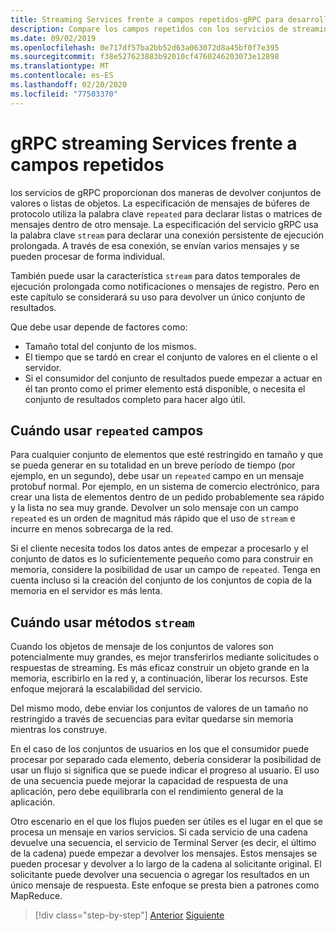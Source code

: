 ```yaml
---
title: Streaming Services frente a campos repetidos-gRPC para desarrolladores de WCF
description: Compare los campos repetidos con los servicios de streaming como formas de pasar colecciones de datos mediante gRPC.
ms.date: 09/02/2019
ms.openlocfilehash: 0e717df57ba2bb52d63a063072d8a45bf0f7e395
ms.sourcegitcommit: f38e527623883b92010cf4760246203073e12898
ms.translationtype: MT
ms.contentlocale: es-ES
ms.lasthandoff: 02/20/2020
ms.locfileid: "77503370"
---
```

# <a name="grpc-streaming-services-vs-repeated-fields"></a>gRPC streaming Services frente a campos repetidos

los servicios de gRPC proporcionan dos maneras de devolver conjuntos de valores o listas de objetos. La especificación de mensajes de búferes de protocolo utiliza la palabra clave `repeated` para declarar listas o matrices de mensajes dentro de otro mensaje. La especificación del servicio gRPC usa la palabra clave `stream` para declarar una conexión persistente de ejecución prolongada. A través de esa conexión, se envían varios mensajes y se pueden procesar de forma individual. 

También puede usar la característica `stream` para datos temporales de ejecución prolongada como notificaciones o mensajes de registro. Pero en este capítulo se considerará su uso para devolver un único conjunto de resultados.

Que debe usar depende de factores como:

- Tamaño total del conjunto de los mismos.
- El tiempo que se tardó en crear el conjunto de valores en el cliente o el servidor.
- Si el consumidor del conjunto de resultados puede empezar a actuar en él tan pronto como el primer elemento está disponible, o necesita el conjunto de resultados completo para hacer algo útil.

## <a name="when-to-use-repeated-fields"></a>Cuándo usar `repeated` campos

Para cualquier conjunto de elementos que esté restringido en tamaño y que se pueda generar en su totalidad en un breve período de tiempo (por ejemplo, en un segundo), debe usar un `repeated` campo en un mensaje protobuf normal. Por ejemplo, en un sistema de comercio electrónico, para crear una lista de elementos dentro de un pedido probablemente sea rápido y la lista no sea muy grande. Devolver un solo mensaje con un campo `repeated` es un orden de magnitud más rápido que el uso de `stream` e incurre en menos sobrecarga de la red.

Si el cliente necesita todos los datos antes de empezar a procesarlo y el conjunto de datos es lo suficientemente pequeño como para construir en memoria, considere la posibilidad de usar un campo de `repeated`. Tenga en cuenta incluso si la creación del conjunto de los conjuntos de copia de la memoria en el servidor es más lenta.

## <a name="when-to-use-stream-methods"></a>Cuándo usar métodos `stream`

Cuando los objetos de mensaje de los conjuntos de valores son potencialmente muy grandes, es mejor transferirlos mediante solicitudes o respuestas de streaming. Es más eficaz construir un objeto grande en la memoria, escribirlo en la red y, a continuación, liberar los recursos. Este enfoque mejorará la escalabilidad del servicio.

Del mismo modo, debe enviar los conjuntos de valores de un tamaño no restringido a través de secuencias para evitar quedarse sin memoria mientras los construye.

En el caso de los conjuntos de usuarios en los que el consumidor puede procesar por separado cada elemento, debería considerar la posibilidad de usar un flujo si significa que se puede indicar el progreso al usuario. El uso de una secuencia puede mejorar la capacidad de respuesta de una aplicación, pero debe equilibrarla con el rendimiento general de la aplicación.

Otro escenario en el que los flujos pueden ser útiles es el lugar en el que se procesa un mensaje en varios servicios. Si cada servicio de una cadena devuelve una secuencia, el servicio de Terminal Server (es decir, el último de la cadena) puede empezar a devolver los mensajes. Estos mensajes se pueden procesar y devolver a lo largo de la cadena al solicitante original. El solicitante puede devolver una secuencia o agregar los resultados en un único mensaje de respuesta. Este enfoque se presta bien a patrones como MapReduce.

>[!div class="step-by-step"]
>[Anterior](migrate-duplex-services.md)
>[Siguiente](client-libraries.md)
